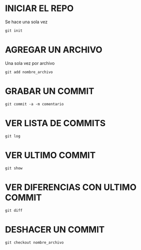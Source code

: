 # INICIAR EL REPO

Se hace una sola vez
```
git init
```

# AGREGAR UN ARCHIVO

Una sola vez por archivo
```
git add nombre_archivo
```

# GRABAR UN COMMIT
```
git commit -a -m comentario
```

# VER LISTA DE COMMITS
```
git log
```

# VER ULTIMO COMMIT
```
git show
```

# VER DIFERENCIAS CON ULTIMO COMMIT
```
git diff
```

# DESHACER UN COMMIT
```
git checkout nombre_archivo
```

